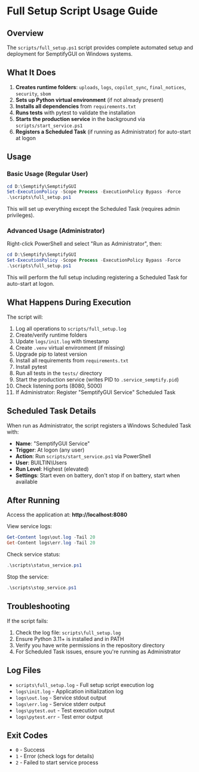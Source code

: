 # Full Setup Script Usage Guide

## Overview

The `scripts/full_setup.ps1` script provides complete automated setup and deployment for SemptifyGUI on Windows systems.

## What It Does

1. **Creates runtime folders**: `uploads`, `logs`, `copilot_sync`, `final_notices`, `security`, `sbom`
2. **Sets up Python virtual environment** (if not already present)
3. **Installs all dependencies** from `requirements.txt`
4. **Runs tests** with pytest to validate the installation
5. **Starts the production service** in the background via `scripts/start_service.ps1`
6. **Registers a Scheduled Task** (if running as Administrator) for auto-start at logon

## Usage

### Basic Usage (Regular User)

```powershell
cd D:\Semptify\SemptifyGUI
Set-ExecutionPolicy -Scope Process -ExecutionPolicy Bypass -Force
.\scripts\full_setup.ps1
```

This will set up everything except the Scheduled Task (requires admin privileges).

### Advanced Usage (Administrator)

Right-click PowerShell and select "Run as Administrator", then:

```powershell
cd D:\Semptify\SemptifyGUI
Set-ExecutionPolicy -Scope Process -ExecutionPolicy Bypass -Force
.\scripts\full_setup.ps1
```

This will perform the full setup including registering a Scheduled Task for auto-start at logon.

## What Happens During Execution

The script will:

1. Log all operations to `scripts/full_setup.log`
2. Create/verify runtime folders
3. Update `logs/init.log` with timestamp
4. Create `.venv` virtual environment (if missing)
5. Upgrade pip to latest version
6. Install all requirements from `requirements.txt`
7. Install pytest
8. Run all tests in the `tests/` directory
9. Start the production service (writes PID to `.service_semptify.pid`)
10. Check listening ports (8080, 5000)
11. If Administrator: Register "SemptifyGUI Service" Scheduled Task

## Scheduled Task Details

When run as Administrator, the script registers a Windows Scheduled Task with:

- **Name**: "SemptifyGUI Service"
- **Trigger**: At logon (any user)
- **Action**: Run `scripts/start_service.ps1` via PowerShell
- **User**: BUILTIN\Users
- **Run Level**: Highest (elevated)
- **Settings**: Start even on battery, don't stop if on battery, start when available

## After Running

Access the application at: **http://localhost:8080**

View service logs:
```powershell
Get-Content logs\out.log -Tail 20
Get-Content logs\err.log -Tail 20
```

Check service status:
```powershell
.\scripts\status_service.ps1
```

Stop the service:
```powershell
.\scripts\stop_service.ps1
```

## Troubleshooting

If the script fails:

1. Check the log file: `scripts\full_setup.log`
2. Ensure Python 3.11+ is installed and in PATH
3. Verify you have write permissions in the repository directory
4. For Scheduled Task issues, ensure you're running as Administrator

## Log Files

- `scripts\full_setup.log` - Full setup script execution log
- `logs\init.log` - Application initialization log
- `logs\out.log` - Service stdout output
- `logs\err.log` - Service stderr output
- `logs\pytest.out` - Test execution output
- `logs\pytest.err` - Test error output

## Exit Codes

- `0` - Success
- `1` - Error (check logs for details)
- `2` - Failed to start service process
